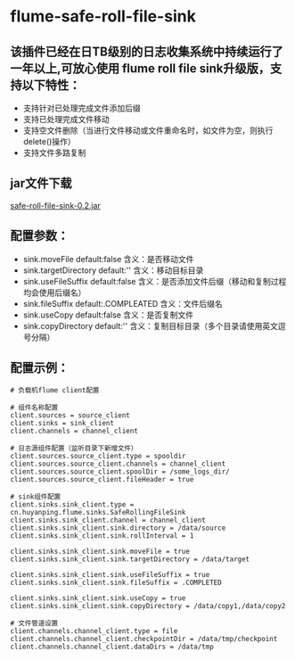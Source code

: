 flume-safe-roll-file-sink 
=========================
该插件已经在日TB级别的日志收集系统中持续运行了一年以上,可放心使用
flume roll file sink升级版，支持以下特性：
-------------------------------
+ 支持针对已处理完成文件添加后缀
+ 支持已处理完成文件移动
+ 支持空文件删除（当进行文件移动或文件重命名时，如文件为空，则执行delete()操作）
+ 支持文件多路复制

jar文件下载
-------
[safe-roll-file-sink-0.2.jar](https://github.com/huyanping/flume-sinks-safe-roll-file-sink/releases)


配置参数：
----------------------
- sink.moveFile	default:false	含义：是否移动文件
- sink.targetDirectory	default:''	含义：移动目标目录
- sink.useFileSuffix	default:false	含义：是否添加文件后缀（移动和复制过程均会使用后缀名）
- sink.fileSuffix	default:.COMPLEATED	含义：文件后缀名
- sink.useCopy		default:false		含义：是否复制文件
- sink.copyDirectory	default:''		含义：复制目标目录（多个目录请使用英文逗号分隔）

配置示例：
--------------------
```shell
# 负载机flume client配置

# 组件名称配置
client.sources = source_client
client.sinks = sink_client
client.channels = channel_client

# 日志源组件配置（监听目录下新增文件）
client.sources.source_client.type = spooldir
client.sources.source_client.channels = channel_client
client.sources.source_client.spoolDir = /some_logs_dir/
client.sources.source_client.fileHeader = true

# sink组件配置
client.sinks.sink_client.type = cn.huyanping.flume.sinks.SafeRollingFileSink
client.sinks.sink_client.channel = channel_client
client.sinks.sink_client.sink.directory = /data/source
client.sinks.sink_client.sink.rollInterval = 1

client.sinks.sink_client.sink.moveFile = true
client.sinks.sink_client.sink.targetDirectory = /data/target

client.sinks.sink_client.sink.useFileSuffix = true
client.sinks.sink_client.sink.fileSuffix = .COMPLETED

client.sinks.sink_client.sink.useCopy = true
client.sinks.sink_client.sink.copyDirectory = /data/copy1,/data/copy2

# 文件管道设置
client.channels.channel_client.type = file
client.channels.channel_client.checkpointDir = /data/tmp/checkpoint
client.channels.channel_client.dataDirs = /data/tmp
```
